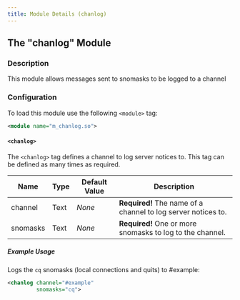 ```yaml
---
title: Module Details (chanlog)
---
```


## The "chanlog" Module

### Description

This module allows messages sent to snomasks to be logged to a channel

### Configuration

To load this module use the following `<module>` tag:

```xml
<module name="m_chanlog.so">
```

#### `<chanlog>`

The `<chanlog>` tag defines a channel to log server notices to. This tag can be defined as many times as required.

Name     | Type | Default Value | Description
-------- | ---- | ------------- | -----------
channel  | Text | *None*        | **Required!** The name of a channel to log server notices to.
snomasks | Text | *None*        | **Required!** One or more snomasks to log to the channel.

##### Example Usage

Logs the `cq` snomasks (local connections and quits) to #example:

```xml
<chanlog channel="#example"
         snomasks="cq">
```
